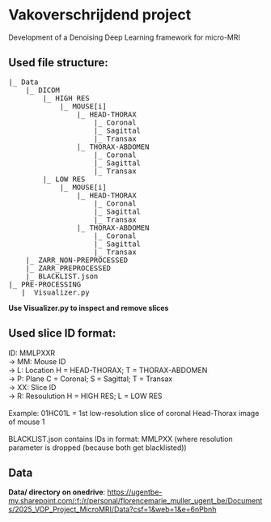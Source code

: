 # Vakoverschrijdend project
Development of a Denoising Deep Learning framework for micro-MRI

## Used file structure:
<pre>
|_ Data
    |_ DICOM
        |_ HIGH RES
            |_ MOUSE[i]
                |_ HEAD-THORAX
                    |_ Coronal
                    |_ Sagittal
                    |_ Transax
                |_ THORAX-ABDOMEN
                    |_ Coronal
                    |_ Sagittal
                    |_ Transax
        |_ LOW RES
            |_ MOUSE[i]
                |_ HEAD-THORAX
                    |_ Coronal
                    |_ Sagittal
                    |_ Transax
                |_ THORAX-ABDOMEN
                    |_ Coronal
                    |_ Sagittal
                    |_ Transax
    |_ ZARR_NON-PREPROCESSED
    |_ ZARR_PREPROCESSED
    |_ BLACKLIST.json
|_ PRE-PROCESSING
   |_ Visualizer.py
</pre>

**Use Visualizer.py to inspect and remove slices**

## Used slice ID format:
ID: MMLPXXR <br>
-> MM: Mouse ID <br>
-> L: Location     H = HEAD-THORAX; T = THORAX-ABDOMEN <br>
-> P: Plane        C = Coronal; S = Sagittal; T = Transax <br>
-> XX: Slice ID <br>
-> R: Resoulution  H = HIGH RES; L = LOW RES <br>
<br>
Example: 01HC01L = 1st low-resolution slice of coronal Head-Thorax image of mouse 1<br>
<br>
BLACKLIST.json contains IDs in format: MMLPXX (where resolution parameter is dropped (because both get blacklisted))

## Data
**Data/ directory on onedrive**:
https://ugentbe-my.sharepoint.com/:f:/r/personal/florencemarie_muller_ugent_be/Documents/2025_VOP_Project_MicroMRI/Data?csf=1&web=1&e=6nPbnh
